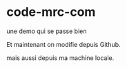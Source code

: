 # code-mrc-com
une demo qui se passe bien

Et maintenant on modifie depuis Github.

mais aussi depuis ma machine locale.
